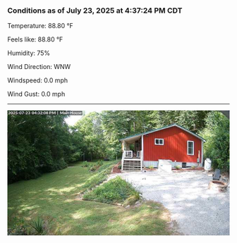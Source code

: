 ### Conditions as of July 23, 2025 at 4:37:24 PM CDT 

Temperature: 88.80 &deg;F

Feels like: 88.80 &deg;F

Humidity: 75%

Wind Direction: WNW

Windspeed: 0.0 mph

Wind Gust: 0.0 mph

---

<img src="./images/latest.jpeg"/>

